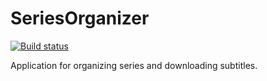 SeriesOrganizer
===============
[![Build status](https://ci.appveyor.com/api/projects/status/kop7yv8evi9upkmk/branch/master?svg=true)](https://ci.appveyor.com/project/kalkie/seriesorganizer)

Application for organizing series and downloading subtitles.

